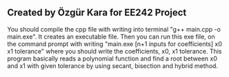 Created by Özgür Kara for EE242 Project
-----------------------------------------------------
You should compile the cpp file with writing into terminal "g++ main.cpp -o main.exe". It creates an executable file. Then you can run this exe file, on the command prompt with writing 
"main.exe [n+1 inputs for coefficients] x0 x1 tolerance" where you should write the coefficients, x0, x1 tolerance.
This program basically reads a polynomial function and find a root between x0 and x1 with given tolerance by using secant, bisection and hybrid method.
